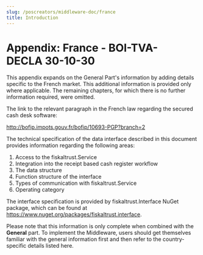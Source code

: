 ```yaml
---
slug: /poscreators/middleware-doc/france
title: Introduction
---
```


# Appendix: France - BOI-TVA-DECLA 30-10-30

This appendix expands on the General Part's information by adding details specific to the French market. This additional information is provided only where applicable. The remaining chapters, for which there is no further information required, were omitted.

The link to the relevant paragraph in the French law regarding the secured cash desk software:

<http://bofip.impots.gouv.fr/bofip/10693-PGP?branch=2>


The technical specification of the data interface described in this document provides information regarding the following areas:

1.  Access to the fiskaltrust.Service
2.  Integration into the receipt based cash register workflow
3.  The data structure
4. Function structure of the interface
5. Types of communication with fiskaltrust.Service 
6. Operating category

The interface specification is provided by fiskaltrust.Interface NuGet package, which can be found at https://www.nuget.org/packages/fiskaltrust.interface.

<div class="alert alert--warning" role="alert">Please note that this information is only complete when combined with the <b>General</b> part. To implement the Middleware, users should get themselves familiar with the general information first and then refer to the country-specific details listed here.</div>